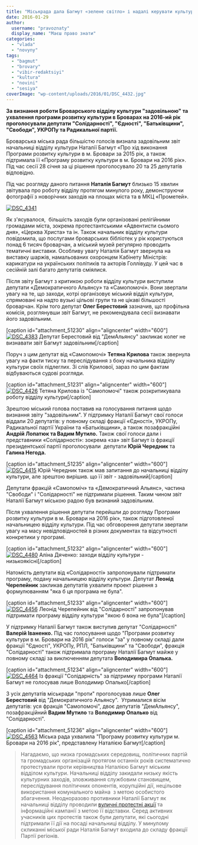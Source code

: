 ```yaml
---
title: "Міськрада дала Багмут «зелене світло» і надалі керувати культурою у Броварах"
date: 2016-01-29
author: 
  username: "pravoznaty"
  display_name: "Маєш право знати"
categories: 
  - "vlada"
  - "novyny"
tags: 
  - "bagmut"
  - "brovary"
  - "vibir-redaktsiyi"
  - "kultura"
  - "novini"
  - "sesiya"
coverImage: "wp-content/uploads/2016/01/DSC_4432.jpg"
---
```


**За визнання роботи Броварського відділу культури "задовільною" та ухвалення програми розвитку культури в Броварах на 2016-ий рік проголосували депутати "Солідарності", "Єдності", "Батьківщини", "Свободи", УКРОПу та Радикальної партії.** 

Броварська міська рада більшістю голосів визнала задовільним звіт начальниці відділу культури Наталії Багмут «Про хід виконання Програми розвитку культури в м. Бровари за 2015 рік, а також підтримала її «Програму розвитку культури в м. Бровари на 2016 рік». Під час сесії 28 січня за ці рішення проголосувало 20 та 25 депутатів відповідно.

Під час розгляду даного питання **Наталія Багмут** близько 15 хвилин звітувала про роботу відділу протягом минулого року, демонструючи фотографії з новорічних заходів на площах міста та в МКЦ «Прометей».

[![DSC_4341](https://mpz.brovary.org/wp-content/uploads/2016/01/DSC_4341.jpg)](https://mpz.brovary.org/wp-content/uploads/2016/01/DSC_4341.jpg)

Як з'ясувалося,  більшість заходів були організовані релігійними громадами міста, зокрема протестантськими «Адвентисти сьомого дня», «Церква Христа» та ін. Також начальник відділу культури повідомила, що послугами броварських бібліотек у рік користуються понад 6 тисяч броварчан, а міський музей регулярно проводить тематичні виставки. Особливу увагу Наталія Багмут звернула на виставку шаржів, намальованих охоронцем Кабінету Міністрів: карикатури на українських політиків та акторів Голлівуду. У цей час в сесійній залі багато депутатів сміялися.

Після звіту Багмут з критикою роботи відділу культури виступили депутати «Демократичного Альянсу» та «Самопомочі». Вони звертали увагу на те, що заходи, котрі організовує міський відділ культури, спрямовані на надто вузькі цільові групи та не цікаві більшості броварчан. Крім того депутат **Олег Берестовий** зазначив, що профільна комісія, розглянувши звіт Багмут, не рекомендувала сесії визнавати його задовільним.

\[caption id="attachment\_51230" align="aligncenter" width="600"\][![DSC_4383](https://mpz.brovary.org/wp-content/uploads/2016/01/DSC_4383.jpg)](https://mpz.brovary.org/wp-content/uploads/2016/01/DSC_4383.jpg) Депутат Берестовий від "ДемАльянсу" закликає колег не визнавати звіт Багмут задовільним\[/caption\]

Поруч з цим депутат від «Самопомочі» **Тетяна Крилова** також звернула увагу на факти тиску та переслідування з боку начальника відділу культури своїх підлеглих. Зі слів Крилової, зараз по цим фактам відбуваються судові розгляди.

\[caption id="attachment\_51231" align="aligncenter" width="600"\][![DSC_4426](https://mpz.brovary.org/wp-content/uploads/2016/01/DSC_4426.jpg)](https://mpz.brovary.org/wp-content/uploads/2016/01/DSC_4426.jpg) Тетяна Крилова із "Самопомочі" також розкритикувала роботу відділу культури\[/caption\]

Зрештою міський голова поставив на голосування питання щодо визнання звіту "задовільним". У підтримку Наталії Багмут свої голоси віддали 20 депутатів: у повному складі фракції «Єдності», УКРОПу, Радикальної партії України та «Батьківщини», а також позафракційні **Андрій Лопатюк та Вадим Мутило.** Також свої голоси дали і представники «Солідарності»: зокрема «за» звіт Багмут із фракції президентської партії проголосували  депутати **Юрій Чередник** та **Галина Негода.**

\[caption id="attachment\_51235" align="aligncenter" width="600"\][![DSC_4415](https://mpz.brovary.org/wp-content/uploads/2016/01/DSC_4415.jpg)](https://mpz.brovary.org/wp-content/uploads/2016/01/DSC_4415.jpg) Юрій Чередник також мав запитання до начальниці відділу культури, але зрештою вирішив. що її звіт - задовільний\[/caption\]

Депутати фракцій «Самопоміч» та «Демократичний Альянс», частина "Свободи" і "Солідарності" не підтримали рішення. Таким чином звіт Наталії Багмут міською радою був визнаний задовільним.

Після ухвалення рішення депутати перейшли до розгляду Програми розвитку культури в м. Бровари на 2016 рік», також підготовленої начальницею відділу культури. Під час обговорення депутати звертали увагу на масу невідповідностей в різних документах та відсутності конкретики у програмі.

\[caption id="attachment\_51232" align="aligncenter" width="600"\][![DSC_4480](https://mpz.brovary.org/wp-content/uploads/2016/01/DSC_4480.jpg)](https://mpz.brovary.org/wp-content/uploads/2016/01/DSC_4480.jpg) Аліна Дяченко: заходи відділу культури - низькоякісні\[/caption\]

Натомість депутати від «Солідарності» запропонували підтримати програму, подану начальницею відділу культури. Депутат **Леонід Черепейник** закликав депутатів ухвалити проект рішення з формулюванням "яка б ця програма не була".

\[caption id="attachment\_51233" align="aligncenter" width="600"\][![DSC_4456](https://mpz.brovary.org/wp-content/uploads/2016/01/DSC_4456.jpg)](https://mpz.brovary.org/wp-content/uploads/2016/01/DSC_4456.jpg) Леонід Черепейник від "Солідарності" запропонував підтримати програму відділу культури "якою б вона не була"\[/caption\]

У підтримку Наталії Багмут також виступив депутат "Солідарності" **Валерій Іваненко.** Під час голосування щодо "Програми розвитку культури в м. Бровари на 2016 рік" голоси "за" у повному складі дали фракції "Єдності", УКРОПу, РПЛ, "Батьківщини" та "Свободи", фракція "Солідарності" також підтримала програму Наталії Багмут майже у повному складі за виключенням депутата **Володимира Опалька.**

\[caption id="attachment\_51234" align="aligncenter" width="600"\][![DSC_4464](https://mpz.brovary.org/wp-content/uploads/2016/01/DSC_4464.jpg)](https://mpz.brovary.org/wp-content/uploads/2016/01/DSC_4464.jpg) Із фракції "Солідарність" за підтримку програми Наталії Багмут не голосував лише Володимир Опалько\[/caption\]

З усіх депутатів міськради "проти" проголосував лише **Олег Берестовий** від "Демократичного Альянсу".  Утрималися вісім депутатів: уся фракція "Самопомочі", двоє депутатів "ДемАльянсу", позафракційний **Вадим Мутило** та **Володимир Опалько** від "Солідарності".

\[caption id="attachment\_51236" align="aligncenter" width="600"\][![DSC_4563](https://mpz.brovary.org/wp-content/uploads/2016/01/DSC_4563-1.jpg)](https://mpz.brovary.org/wp-content/uploads/2016/01/DSC_4563-1.jpg) Міська рада ухвалила "Програму розвитку культури м. Бровари на 2016 рік", представлену Наталією Багмут\[/caption\]

> Нагадаємо, що низка громадських середовищ, політичних партій та громадських організацій протягом останніх років систематично протестували проти керівництва Наталією Багмут міським відділом культури. Начальниці відділу закидали низьку якість культурних заходів, зловживання службовим становищем, переслідування політичних опонентів, корупційні дії, нецільове використання комунального майна  з метою особистого збагачення. Неодноразово противники Наталії Багмут як начальниці відділу проводили [вуличні протестні акції](https://mpz.brovary.org/brovarchani-dali-vladi-10-dniv-na-viselennya-kafe-bagmutiv-z-prometeyu/) та інформаційні кампанії з метою її відставки. Серед активних учасників цих протестів також були депутати, які сьогодні підтримали її дії на посаді начальниці відділу. У минулому скликанні міської ради Наталія Багмут входила до складу фракції Партії регіонів.
